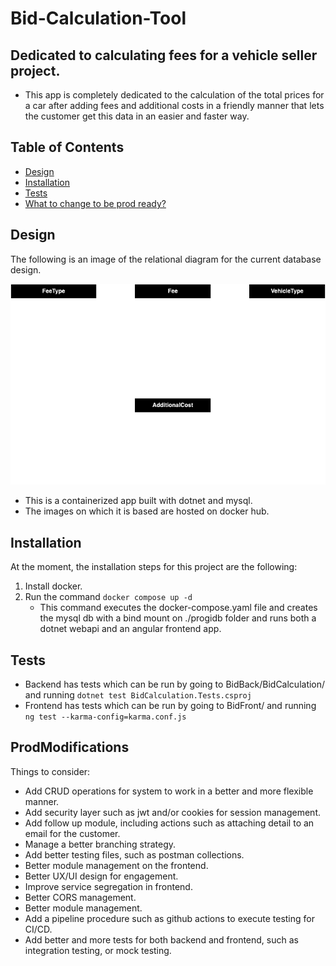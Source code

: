 # Bid-Calculation-Tool

## Dedicated to calculating fees for a vehicle seller project.

- This app is completely dedicated to the calculation of the total prices for a car after adding fees and additional costs in a friendly manner that lets the customer get this data in an easier and faster way.

## Table of Contents

- [Design](#design)
- [Installation](#installation)
- [Tests](#tests)
- [What to change to be prod ready?](#prodModifications)

## Design

The following is an image of the relational diagram for the current database design.

![relational diagram](./Db/Progi%20Relational.png)

- This is a containerized app built with dotnet and mysql. 
- The images on which it is based are hosted on docker hub.

## Installation

At the moment, the installation steps for this project are the following: 
1. Install docker.
2. Run the command  ```docker compose up -d```
    - This command executes the docker-compose.yaml file and creates the mysql db with a bind mount on ./progidb folder and runs both a dotnet webapi and an angular frontend app.

## Tests
- Backend has tests which can be run by going to BidBack/BidCalculation/ and running ```dotnet test BidCalculation.Tests.csproj```
- Frontend has tests which can be run by going to BidFront/ and running ```ng test --karma-config=karma.conf.js```

## ProdModifications
Things to consider:
- Add CRUD operations for system to work in a better and more flexible manner.
- Add security layer such as jwt and/or cookies for session management.
- Add follow up module, including actions such as attaching detail to an email for the customer.
- Manage a better branching strategy.
- Add better testing files, such as postman collections.
- Better module management on the frontend.
- Better UX/UI design for engagement. 
- Improve service segregation in frontend.
- Better CORS management.
- Better module management.
- Add a pipeline procedure such as github actions to execute testing for CI/CD.
- Add better and more tests for both backend and frontend, such as integration testing, or mock testing.

